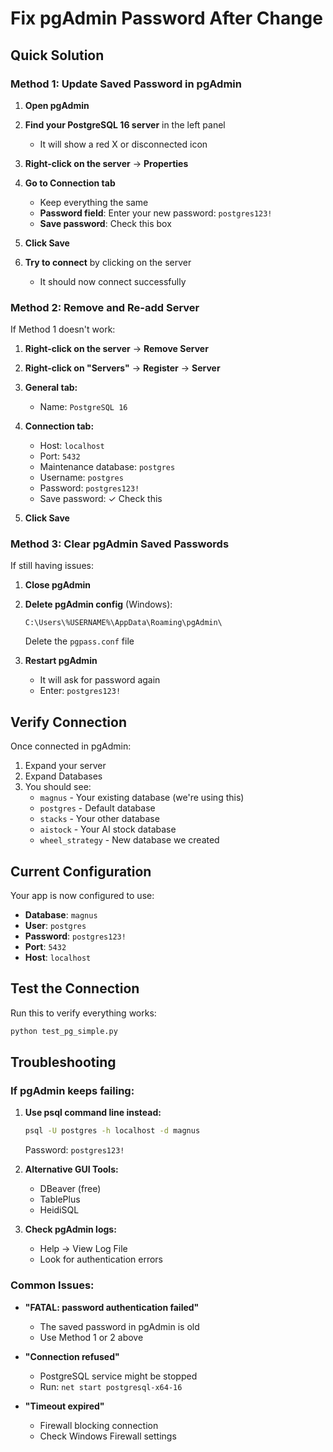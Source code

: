 # Fix pgAdmin Password After Change

## Quick Solution

### Method 1: Update Saved Password in pgAdmin

1. **Open pgAdmin**

2. **Find your PostgreSQL 16 server** in the left panel
   - It will show a red X or disconnected icon

3. **Right-click on the server** → **Properties**

4. **Go to Connection tab**
   - Keep everything the same
   - **Password field**: Enter your new password: `postgres123!`
   - **Save password**: Check this box

5. **Click Save**

6. **Try to connect** by clicking on the server
   - It should now connect successfully

### Method 2: Remove and Re-add Server

If Method 1 doesn't work:

1. **Right-click on the server** → **Remove Server**

2. **Right-click on "Servers"** → **Register** → **Server**

3. **General tab:**
   - Name: `PostgreSQL 16`

4. **Connection tab:**
   - Host: `localhost`
   - Port: `5432`
   - Maintenance database: `postgres`
   - Username: `postgres`
   - Password: `postgres123!`
   - Save password: ✓ Check this

5. **Click Save**

### Method 3: Clear pgAdmin Saved Passwords

If still having issues:

1. **Close pgAdmin**

2. **Delete pgAdmin config** (Windows):
   ```
   C:\Users\%USERNAME%\AppData\Roaming\pgAdmin\
   ```
   Delete the `pgpass.conf` file

3. **Restart pgAdmin**
   - It will ask for password again
   - Enter: `postgres123!`

## Verify Connection

Once connected in pgAdmin:

1. Expand your server
2. Expand Databases
3. You should see:
   - `magnus` - Your existing database (we're using this)
   - `postgres` - Default database
   - `stacks` - Your other database
   - `aistock` - Your AI stock database
   - `wheel_strategy` - New database we created

## Current Configuration

Your app is now configured to use:
- **Database**: `magnus`
- **User**: `postgres`
- **Password**: `postgres123!`
- **Port**: `5432`
- **Host**: `localhost`

## Test the Connection

Run this to verify everything works:
```bash
python test_pg_simple.py
```

## Troubleshooting

### If pgAdmin keeps failing:

1. **Use psql command line instead:**
   ```bash
   psql -U postgres -h localhost -d magnus
   ```
   Password: `postgres123!`

2. **Alternative GUI Tools:**
   - DBeaver (free)
   - TablePlus
   - HeidiSQL

3. **Check pgAdmin logs:**
   - Help → View Log File
   - Look for authentication errors

### Common Issues:

- **"FATAL: password authentication failed"**
  - The saved password in pgAdmin is old
  - Use Method 1 or 2 above

- **"Connection refused"**
  - PostgreSQL service might be stopped
  - Run: `net start postgresql-x64-16`

- **"Timeout expired"**
  - Firewall blocking connection
  - Check Windows Firewall settings